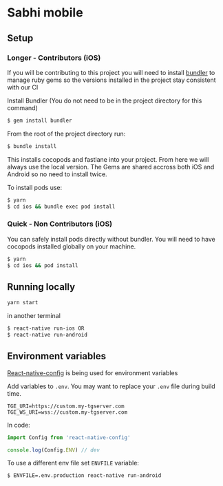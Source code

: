 
# Sabhi mobile


## Setup

### Longer - Contributors (iOS)

If you will be contributing to this project you will need to install [bundler](https://bundler.io/) to manage ruby gems so the versions installed in the project stay consistent with our CI

Install Bundler (You do not need to be in the project directory for this command)

```bash
$ gem install bundler
```

From the root of the project directory run:

```bash
$ bundle install
```

This installs cocopods and fastlane into your project. From here we will always use the local version. The Gems are shared accross both iOS and Android so no need to install twice.

To install pods use:

```bash
$ yarn
$ cd ios && bundle exec pod install
```

### Quick - Non Contributors (iOS)

You can safely install pods directly without bundler. You will need to have cocopods installed globally on your machine.

```bash
$ yarn
$ cd ios && pod install
```

## Running locally

```bash
yarn start
```

in another terminal

```bash
$ react-native run-ios OR
$ react-native run-android
```

## Environment variables

[React-native-config](https://github.com/luggit/react-native-config) is being used for environment variables

Add variables to `.env`. You may want to replace your `.env` file during build time.

```
TGE_URI=https://custom.my-tgserver.com
TGE_WS_URI=wss://custom.my-tgserver.com
```

In code:

```jsx
import Config from 'react-native-config'

console.log(Config.ENV) // dev
```

To use a different env file set `ENVFILE` variable:

```
$ ENVFILE=.env.production react-native run-android
```
